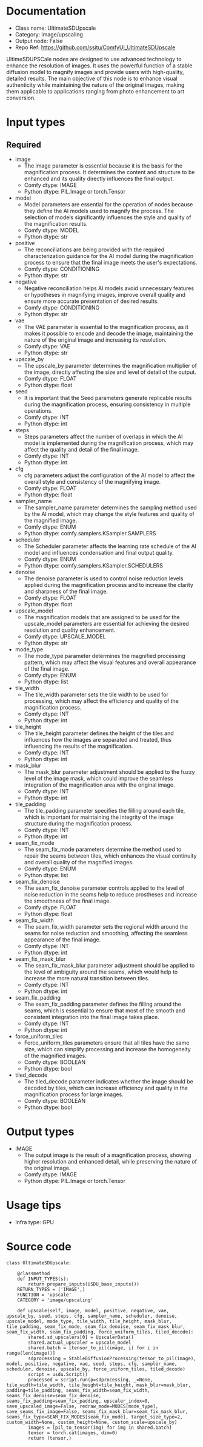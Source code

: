 # Documentation
- Class name: UltimateSDUpscale
- Category: image/upscaling
- Output node: False
- Repo Ref: https://github.com/ssitu/ComfyUI_UltimateSDUpscale

UltimeSDUPSCale nodes are designed to use advanced technology to enhance the resolution of images. It uses the powerful function of a stable diffusion model to magnify images and provide users with high-quality, detailed results. The main objective of this node is to enhance visual authenticity while maintaining the nature of the original images, making them applicable to applications ranging from photo enhancement to art conversion.

# Input types
## Required
- image
    - The image parameter is essential because it is the basis for the magnification process. It determines the content and structure to be enhanced and its quality directly influences the final output.
    - Comfy dtype: IMAGE
    - Python dtype: PIL.Image or torch.Tensor
- model
    - Model parameters are essential for the operation of nodes because they define the AI models used to magnify the process. The selection of models significantly influences the style and quality of the magnification results.
    - Comfy dtype: MODEL
    - Python dtype: str
- positive
    - The reconciliations are being provided with the required characterization guidance for the AI model during the magnification process to ensure that the final image meets the user's expectations.
    - Comfy dtype: CONDITIONING
    - Python dtype: str
- negative
    - Negative reconciliation helps AI models avoid unnecessary features or hypotheses in magnifying images, improve overall quality and ensure more accurate presentation of desired results.
    - Comfy dtype: CONDITIONING
    - Python dtype: str
- vae
    - The VAE parameter is essential to the magnification process, as it makes it possible to encode and decode the image, maintaining the nature of the original image and increasing its resolution.
    - Comfy dtype: VAE
    - Python dtype: str
- upscale_by
    - The upscale_by parameter determines the magnification multiplier of the image, directly affecting the size and level of detail of the output.
    - Comfy dtype: FLOAT
    - Python dtype: float
- seed
    - It is important that the Seed parameters generate replicable results during the magnification process, ensuring consistency in multiple operations.
    - Comfy dtype: INT
    - Python dtype: int
- steps
    - Steps parameters affect the number of overlaps in which the AI model is implemented during the magnification process, which may affect the quality and detail of the final image.
    - Comfy dtype: INT
    - Python dtype: int
- cfg
    - cfg parameters adjust the configuration of the AI model to affect the overall style and consistency of the magnifying image.
    - Comfy dtype: FLOAT
    - Python dtype: float
- sampler_name
    - The sampler_name parameter determines the sampling method used by the AI model, which may change the style features and quality of the magnified image.
    - Comfy dtype: ENUM
    - Python dtype: comfy.samplers.KSampler.SAMPLERS
- scheduler
    - The Scheduler parameter affects the learning rate schedule of the AI model and influences condensation and final output quality.
    - Comfy dtype: ENUM
    - Python dtype: comfy.samplers.KSampler.SCHEDULERS
- denoise
    - The denoise parameter is used to control noise reduction levels applied during the magnification process and to increase the clarity and sharpness of the final image.
    - Comfy dtype: FLOAT
    - Python dtype: float
- upscale_model
    - The magnification models that are assigned to be used for the upscale_model parameters are essential for achieving the desired resolution and quality enhancement.
    - Comfy dtype: UPSCALE_MODEL
    - Python dtype: str
- mode_type
    - The mode_type parameter determines the magnified processing pattern, which may affect the visual features and overall appearance of the final image.
    - Comfy dtype: ENUM
    - Python dtype: list
- tile_width
    - The tile_width parameter sets the tile width to be used for processing, which may affect the efficiency and quality of the magnification process.
    - Comfy dtype: INT
    - Python dtype: int
- tile_height
    - The tile_height parameter defines the height of the tiles and influences how the images are separated and treated, thus influencing the results of the magnification.
    - Comfy dtype: INT
    - Python dtype: int
- mask_blur
    - The mask_blur parameter adjustment should be applied to the fuzzy level of the image mask, which could improve the seamless integration of the magnification area with the original image.
    - Comfy dtype: INT
    - Python dtype: int
- tile_padding
    - The tile_padding parameter specifies the filling around each tile, which is important for maintaining the integrity of the image structure during the magnification process.
    - Comfy dtype: INT
    - Python dtype: int
- seam_fix_mode
    - The seam_fix_mode parameters determine the method used to repair the seams between tiles, which enhances the visual continuity and overall quality of the magnified images.
    - Comfy dtype: ENUM
    - Python dtype: list
- seam_fix_denoise
    - The seam_fix_denoise parameter controls applied to the level of noise reduction in the seams help to reduce prostheses and increase the smoothness of the final image.
    - Comfy dtype: FLOAT
    - Python dtype: float
- seam_fix_width
    - The seam_fix_width parameter sets the regional width around the seams for noise reduction and smoothing, affecting the seamless appearance of the final image.
    - Comfy dtype: INT
    - Python dtype: int
- seam_fix_mask_blur
    - The seam_fix_mask_blur parameter adjustment should be applied to the level of ambiguity around the seams, which would help to increase the more natural transition between tiles.
    - Comfy dtype: INT
    - Python dtype: int
- seam_fix_padding
    - The seam_fix_padding parameter defines the filling around the seams, which is essential to ensure that most of the smooth and consistent integration into the final image takes place.
    - Comfy dtype: INT
    - Python dtype: int
- force_uniform_tiles
    - Force_uniform_tiles parameters ensure that all tiles have the same size, which can simplify processing and increase the homogeneity of the magnified images.
    - Comfy dtype: BOOLEAN
    - Python dtype: bool
- tiled_decode
    - The tiled_decode parameter indicates whether the image should be decoded by tiles, which can increase efficiency and quality in the magnification process for large images.
    - Comfy dtype: BOOLEAN
    - Python dtype: bool

# Output types
- IMAGE
    - The output image is the result of a magnification process, showing higher resolution and enhanced detail, while preserving the nature of the original image.
    - Comfy dtype: IMAGE
    - Python dtype: PIL.Image or torch.Tensor

# Usage tips
- Infra type: GPU

# Source code
```
class UltimateSDUpscale:

    @classmethod
    def INPUT_TYPES(s):
        return prepare_inputs(USDU_base_inputs())
    RETURN_TYPES = ('IMAGE',)
    FUNCTION = 'upscale'
    CATEGORY = 'image/upscaling'

    def upscale(self, image, model, positive, negative, vae, upscale_by, seed, steps, cfg, sampler_name, scheduler, denoise, upscale_model, mode_type, tile_width, tile_height, mask_blur, tile_padding, seam_fix_mode, seam_fix_denoise, seam_fix_mask_blur, seam_fix_width, seam_fix_padding, force_uniform_tiles, tiled_decode):
        shared.sd_upscalers[0] = UpscalerData()
        shared.actual_upscaler = upscale_model
        shared.batch = [tensor_to_pil(image, i) for i in range(len(image))]
        sdprocessing = StableDiffusionProcessing(tensor_to_pil(image), model, positive, negative, vae, seed, steps, cfg, sampler_name, scheduler, denoise, upscale_by, force_uniform_tiles, tiled_decode)
        script = usdu.Script()
        processed = script.run(p=sdprocessing, _=None, tile_width=tile_width, tile_height=tile_height, mask_blur=mask_blur, padding=tile_padding, seams_fix_width=seam_fix_width, seams_fix_denoise=seam_fix_denoise, seams_fix_padding=seam_fix_padding, upscaler_index=0, save_upscaled_image=False, redraw_mode=MODES[mode_type], save_seams_fix_image=False, seams_fix_mask_blur=seam_fix_mask_blur, seams_fix_type=SEAM_FIX_MODES[seam_fix_mode], target_size_type=2, custom_width=None, custom_height=None, custom_scale=upscale_by)
        images = [pil_to_tensor(img) for img in shared.batch]
        tensor = torch.cat(images, dim=0)
        return (tensor,)
```